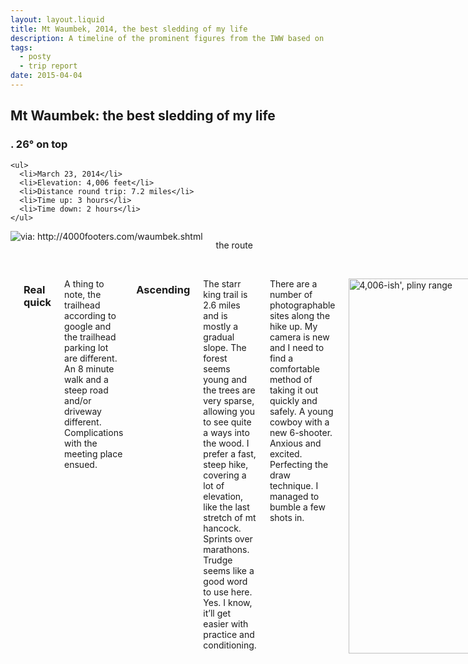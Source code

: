 ```yaml
---
layout: layout.liquid
title: Mt Waumbek, 2014, the best sledding of my life
description: A timeline of the prominent figures from the IWW based on the Wobblies! graphic novel
tags:
  - posty
  - trip report
date: 2015-04-04
---
```


<section class="hero">

<h1>Mt Waumbek: the best sledding of my life</h1>

</section>

<section>


  <div class="hike-details">
	<h3>. 26° on top</h3>

    <ul>
      <li>March 23, 2014</li>
      <li>Elevation: 4,006 feet</li>
      <li>Distance round trip: 7.2 miles</li>
      <li>Time up: 3 hours</li>
      <li>Time down: 2 hours</li>
    </ul>
  </div>
       
  <div class="eight columns omega">
    <img src="http://4000footers.com/map%20waumbek2.jpg" title="via: http://4000footers.com/waumbek.shtml">
<p class="caption">the route</p>
  </div>
  <br class="clear">

  <div class="thirteen offset-by-three columns">
<hr>
  <h3>Real quick</h3>
  <p>A thing to note, the trailhead according to google and the trailhead parking lot are different. An 8 minute walk and a steep road and/or driveway different. Complications with the meeting place ensued. </p>
  <h3>Ascending</h3>
  <p>The starr king trail is 2.6 miles and is mostly a gradual slope. The forest seems young and the trees are very sparse, allowing you to see quite a ways into the wood. I prefer a fast, steep hike, covering a lot of elevation, like the last stretch of mt hancock. Sprints over marathons. Trudge seems like a good word to use here. Yes. I know, it’ll get easier with practice and conditioning.</p>
  <p>There are a number of photographable sites along the hike up. My camera is new and I need to find a comfortable method of taking it out quickly and safely. A young cowboy with a new 6-shooter. Anxious and excited. Perfecting the draw technique. I managed to bumble a few shots in.</p>

<p>
<a href="https://www.flickr.com/photos/wesleymiles/13394155234" title="4,006-ish', pliny range by Wesley Carr, on Flickr"><img src="https://farm4.staticflickr.com/3665/13394155234_a022fbabb8_c.jpg" alt="4,006-ish', pliny range" width="800" height="600"></a>
</p>
<p class="caption">pine detail</p>

  <p>The weather got increasingly worse as we continued toward mt starr king, the first peak. The fear crept in heavy as we ascended to ¾ of the way up. It’s a distance that cannot be descended quickly. We were invested. It was the cloudiest, snowiest, snowiest, windiest hike I’ve witnessed. With five winter hikes under my belt, I had apparently been blessed with good weather so far. A series of what-ifs sank in. What if we slip we haven’t seen anyone yet and I don’t know if the people we told about our whereabouts would do anything quickly enough. Would they realize the haste? Can you run in this mess? Maybe a seasoned rescuer who has the endurance that I don’t could cover ground well enough to get to the scene. Conversation quelled these some. </p>
  <h3>The top</h3>
  <p>Between the peaks is one mile and mostly flat. However, due to the conditions the trail was mostly blown in. Just like that, snowshoes were mentally added to the list of gear to get. </p>
  <p>“Trail-breakers” were also added to the list of those who previously went unappreciated. What a task!</p>
  <p>On starr king, we did cross paths with two groups. Exchanged the photo favor and bid farewells.</p>

<p>
<a href="https://www.flickr.com/photos/wesleymiles/13393825053" title="view from starr king summit by Wesley Carr, on Flickr"><img src="https://farm8.staticflickr.com/7378/13393825053_8d4bd4c505_c.jpg" alt="view from starr king summit" width="800" height="600"></a>
</p>
<p class="caption">view from starr king summit</p>

<p><a href="https://www.flickr.com/photos/wesleymiles/13393819603" title="mt waumbek summit / limoncello by Wesley Carr, on Flickr"><img src="https://farm8.staticflickr.com/7326/13393819603_91b06252ed_c.jpg" alt="mt waumbek summit / limoncello" width="800" height="600"></a></p>
<p class="caption">mt waumbek summit / limoncello</p>

  <h3>Two reasons for spectacular sledding </h3>
  <h4>1. The grade</h4>
  <p>The annoyance on the way up was absolutely perfect for coming down on my trusty sled. Slow, controllable, enough to let gravity do the work. </p>
  <p>Prior sledding trips I’ve questioned the efficiency of sledding down. On a steeper route, you’d speed along for a sprint, fall over on the trail or off the edge, giggle / hee-haw, get back up and do it again. Tested by other hikers walking behind, as a constant, the “sprint stop sprint stop” method equalled their pace. The slow sled-run is the way to go. Efficiency was not in question. It saved many, many, many minutes and muscles.</p>
  <h4>2. The forest</h4>
  <p>My last (4) sledding endeavors had the trees tightly edge the trail, like marblehead’s cobbled roads, a hard bumper. If one were to go off of the trail, they would likely bump one. On waumbek, the forest life was not the edge, the path was. This allowed for the bobsled effect, smooth corners, leaning and all. Bliss. Joy. And enough freedom to pull out my camera for a pic.</p>
  <p>It should also be noted that the distance we could see ahead gave extra confidence to pull up on the breaks and open her up. No blind turns. </p>

  <h3>Live action</h3>
  <iframe src="http://www.youtube.com/embed/jLJlA8gfIXc?rel=0" allowfullscreen="" data-ruffle-polyfilled="" width="800" height="600" frameborder="0"></iframe>

<p><a href="https://www.flickr.com/photos/wesleymiles/13393686495" title="north from tripoli road by Wesley Carr, on Flickr"><img src="https://farm4.staticflickr.com/3716/13393686495_abcb83ceae_c.jpg" alt="north from tripoli road" width="800" height="476"></a></p>
<p class="caption">the drive home</p>
</div></div></div>

    	